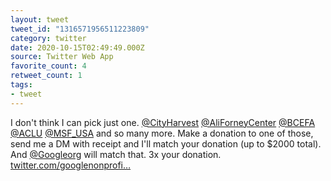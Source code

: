 ```yaml
---
layout: tweet
tweet_id: "1316571956511223809"
category: twitter
date: 2020-10-15T02:49:49.000Z
source: Twitter Web App
favorite_count: 4
retweet_count: 1
tags:
- tweet
---
```


I don't think I can pick just one. [@CityHarvest](https://twitter.com/@CityHarvest) [@AliForneyCenter](https://twitter.com/@AliForneyCenter) [@BCEFA](https://twitter.com/@BCEFA) [@ACLU](https://twitter.com/@ACLU) [@MSF_USA](https://twitter.com/@MSF_USA) and so many more. Make a donation to one of those, send me a DM with receipt and I'll match your donation (up to $2000 total). And [@Googleorg](https://twitter.com/@Googleorg)  will match that. 3x your donation. [twitter.com/googlenonprofi…](https://twitter.com/googlenonprofit/status/1316408925839917065)
